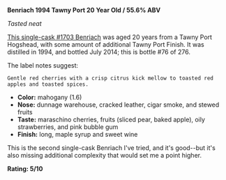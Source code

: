 **Benriach 1994 Tawny Port 20 Year Old / 55.6% ABV**

*Tasted neat*

[This single-cask #1703 Benriach](https://www.whiskybase.com/whiskies/whisky/57075/benriach-1994) was aged 20 years from a Tawny Port Hogshead, with some amount of additional Tawny Port Finish.  It was distilled in 1994, and bottled July 2014; this is bottle #76 of 276.

The label notes suggest:

    Gentle red cherries with a crisp citrus kick mellow to toasted red apples and toasted spices.

* **Color:** mahogany (1.6)
* **Nose:** dunnage warehouse, cracked leather, cigar smoke, and stewed fruits
* **Taste:** maraschino cherries, fruits (sliced pear, baked apple), oily strawberries, and pink bubble gum
* **Finish:** long, maple syrup and sweet wine 

This is the second single-cask Benriach I've tried, and it's good--but it's also missing additional complexity that would set me a point higher.

**Rating: 5/10**